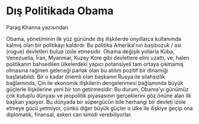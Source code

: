 # Dış Politikada Obama

Parag Khanna yazısından

Obama, yönetiminin ilk yüz gününde dış ilişkilerde onyıllarca kullanımda kalmış olan bir politikayı kaldırdı: Bu politika Amerika'nın başıbozuk / asi (rogue) devletleri bulup izole etmesidir. Obama değişik yollarla Küba, Venezuella, İran, Myanmar, Kuzey Kore gibi devletlere elini uzattı, ve, halen politikanın bahsedilen ülkelerdeki yapıcı potansiyeli tam ortaya çıkmamış olmasına rağmen geleceği parlak olan bu atılım pozitif bir dinamiği başlatabildi. Bir o kadar önemli olan başkanın Rusya ile silahsızlık bağlamında, Çin ile ekonomik ilişkilerin dengelenmesi bağlamında büyük güçlerle ilişkilerine yeni bir ton getirmesidir: Bu durum, Obama'yı günümüz çok kutuplu dünyası ve jeopolitik piyasasının gerçeklerini göz önüne alan ilk başkan yapıyor. Bu dünyada bir süpergücün bile herhangi bir devleti izole etmeye gücü yetmiyor, çünkü diğer büyük güçler o ülke ile ilişkiye geçip ona diplomatik, finansal, askeri can simidi verebiliyorlar.

